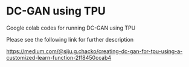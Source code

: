 # DC-GAN using TPU

Google colab codes for running DC-GAN using TPU

Please see the following link for further description

https://medium.com/@siju.g.chacko/creating-dc-gan-for-tpu-using-a-customized-learn-function-2ff8450ccab4
